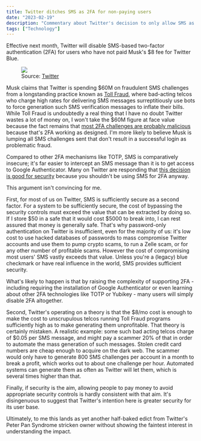 ```yaml
---
title: Twitter ditches SMS as 2FA for non-paying users
date: "2023-02-19"
description: "Commentary about Twitter's decision to only allow SMS as 2FA for Twitter Blue customers"
tags: ["Technology"]
---
```


Effective next month, Twitter will disable SMS-based two-factor authentication (2FA) for users who have not paid Musk's $8 fee for Twitter Blue.

<figure>
  <a href="musk-announcement.png" data-lightbox="musk-announcement"><img src="musk-announcement.png" class="blog-img img-full"></a>
  <figcaption>Source: <a href="https://twitter.com/elonmusk/status/1627059645293670401">Twitter</a></figcaption>
</figure>

Musk claims that Twitter is spending $60M on fraudulent SMS challenges from a longstanding practice known as [Toll Fraud](https://twitter.com/EricAschner/status/1626999229401948163), where bad-acting telcos who charge high rates for delivering SMS messages surreptitiously use bots to force generation such SMS verification messages to inflate their bills. While Toll Fraud is undoubtedly a real thing that I have no doubt Twitter wastes a lot of money on, I won't take the $60M figure at face value because the fact remains that [most 2FA challenges are probably malicious](https://twitter.com/pookleblinky/status/1627173306372587520) because that's 2FA working as designed. I'm more likely to believe Musk is lumping all SMS challenges sent that don't result in a successful login as problematic fraud.

Compared to other 2FA mechanisms like TOTP, SMS is comparatively insecure; it's far easier to intercept an SMS message than it is to get access to Google Authenticator. Many on Twitter are responding that [this decision is good for security](https://twitter.com/mjackson/status/1626999765904031744) because you shouldn't be using SMS for 2FA anyway.

This argument isn't convincing for me.

First, for most of us on Twitter, SMS is sufficiently secure as a second factor. For a system to be sufficiently secure, the cost of bypassing the security controls must exceed the value that can be extracted by doing so. If I store $50 in a safe that it would cost $5000 to break into, I can rest assured that money is generally safe. That's why password-only authentication on Twitter is insufficient, even for the majority of us: it's low cost to use hacked databases of passwords to mass compromise Twitter accounts and use them to pump crypto scams, to run a Zelle scam, or for any other number of profitable scams. However the cost of compromising most users' SMS vastly exceeds that value. Unless you're a (legacy) blue checkmark or have real influence in the world, SMS provides sufficient security.

What's likely to happen is that by raising the complexity of supporting 2FA - including requiring the installation of Google Authenticator or even learning about other 2FA technologies like TOTP or Yubikey - many users will simply disable 2FA altogether.

Second, Twitter's operating on a theory is that the $8/mo cost is enough to make the cost to unscrupulous telcos running Toll Fraud programs sufficiently high as to make generating them unprofitable. That theory is certainly mistaken. A realistic example: some such bad acting telcos charge of $0.05 per SMS message, and might pay a scammer 20% of that in order to automate the mass generation of such messages. Stolen credit card numbers are cheap enough to acquire on the dark web. The scammer would only have to generate 800 SMS challenges per account in a month to break a profit, which works out to about one challenge per hour. Automated systems can generate them as often as Twitter will let them, which is several times higher than that.

Finally, if security is the aim, allowing people to pay money to avoid appropriate security controls is hardly consistent with that aim. It's disingenuous to suggest that Twitter's intention here is greater security for its user base.

Ultimately, to me this lands as yet another half-baked edict from Twitter's Peter Pan Syndrome stricken owner without showing the faintest interest in understanding the impact.